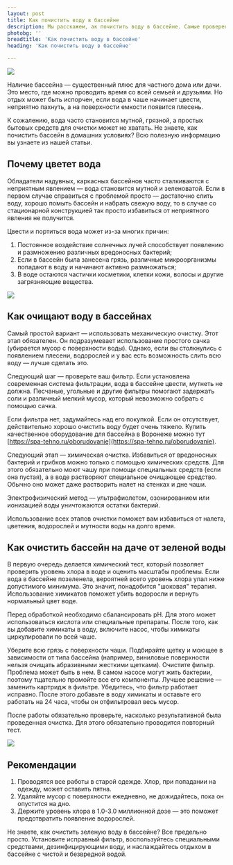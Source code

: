 ```yaml
---
layout: post 
title: Как почистить воду в бассейне
description: Мы расскажем, ак почистить воду в бассейне. Самые проверенные способы. | TR
photobg: ''
breadtitle: 'Как почистить воду в бассейне'
heading: 'Как почистить воду в бассейне'

--- 
```

![](https://trendia.vip/images/pool-cleaning.jpg)

Наличие бассейна — существенный плюс для частного дома или дачи. Это место, где можно проводить время со всей семьей и друзьями. Но отдых может быть испорчен, если вода в чаше начинает цвести, неприятно пахнуть, а на поверхности емкости появится плесень.

К сожалению, вода часто становится мутной, грязной, а простых бытовых средств для очистки может не хватать. Не знаете, как почистить бассейн в домашних условиях? Всю полезную информацию вы узнаете из нашей статьи.


## Почему цветет вода

Обладатели надувных, каркасных бассейнов часто сталкиваются с неприятным явлением — вода становится мутной и зеленоватой. Если в первом случае справиться с проблемой просто — достаточно слить воду, хорошо помыть бассейн и набрать свежую воду, то в случае со стационарной конструкцией так просто избавиться от неприятного явления не получится.

Цвести и портиться вода может из-за многих причин:
1. Постоянное воздействие солнечных лучей способствует появлению и размножению различных вредоносных бактерий;
2. Если в бассейн была занесена грязь, различные микроорганизмы попадают в воду и начинают активно размножаться;
3. В воде остаются частички косметики, клетки кожи, волосы и другие загрязняющие вещества.

![](https://trendia.vip/images/blue.jpg)

## Как очищают воду в бассейнах

Самый простой вариант — использовать механическую очистку. Этот этап обязателен. Он подразумевает использование простого сачка (убирается мусор с поверхности воды). Однако, если вы столкнулись с появлением плесени, водорослей и у вас есть возможность слить всю воду — лучше сделать это.

Следующий шаг — проверьте ваш фильтр. Если установлена современная система фильтрации, вода в бассейне цвести, мутнеть не должна. Песчаные, угольные и другие фильтры помогают задержать соли и различный мелкий мусор, который невозможно собрать с помощью сачка.

Если фильтра нет, задумайтесь над его покупкой. Если он отсутствует, действительно хорошо очистить воду будет очень тяжело. Купить качественное оборудование для бассейна в Воронеже можно тут [https://spa-tehno.ru/oborudovanie](https://spa-tehno.ru/oborudovanie).

Следующий этап — химическая очистка. Избавиться от вредоносных бактерий и грибков можно только с помощью химических средств. Для этого обязательно моют чашу при помощи специальных средств (если она пустая), а в воде растворяют специальное очищающее средство. Обычно оно может даже растворить налет на стенках и дне чаши.

Электрофизический метод — ультрафиолетом, озонированием или ионизацией воды уничтожаются остатки бактерий.

Использование всех этапов очистки поможет вам избавиться от налета, цветения, водорослей и мутности воды на долго время.

## Как очистить бассейн на даче от зеленой воды

В первую очередь делается химический тест, который позволяет проверить уровень хлора в воде и оценить масштабы проблемы. Если вода в бассейне позеленела, вероятней всего уровень хлора упал ниже допустимого минимума. Это значит, понадобится "шоковая" терапия. Использование химикатов поможет убить водоросли и вернуть нормальный цвет воде.

Перед обработкой необходимо сбалансировать рН. Для этого может использоваться кислота или специальные препараты. После того, как вы добавите химикаты в воду, включите насос, чтобы химикаты циркулировали по всей чаше.

Уберите всю грязь с поверхности чаши. Подбирайте щетку и моющее в зависимости от типа бассейна (например, виниловые поверхности нельзя очищать абразивными жесткими щетками).
Очистите фильтр. Проблема может быть в нем. В самом насосе могут жить бактерии, поэтому тщательно промойте все его компоненты. Лучшее решение — заменить картридж в фильтре. Убедитесь, что фильтр работает исправно. После этого добавьте в воду химикаты и оставьте его работать на 24 часа, чтобы он отфильтровал весь мусор.

После работы обязательно проверьте, насколько результативной была проведенная очистка. Для этого обязательно проводится повторный тест.

![](https://trendia.vip/images/pool.jpg)

## Рекомендации

1. Проводятся все работы в старой одежде. Хлор, при попадании на одежду, может оставить пятна.
2. Удаляйте мусор с поверхности ежедневно, не дожидайтесь, пока он опустится на дно.
3. Держите уровень хлора в 1.0-3.0 миллионной дозе — это поможет предотвратить появление водорослей.

Не знаете, как очистить зеленую воду в бассейне? Все предельно просто. Установите исправный фильтр, воспользуйтесь специальными средствами, дезинфицирующими воду, и наслаждайтесь отдыхом в бассейне с чистой и безвредной водой.
